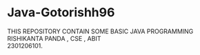 # Java-Gotorishh96<BR>
THIS REPOSITORY CONTAIN SOME BASIC JAVA PROGRAMMING <BR>
RISHIKANTA PANDA , CSE , ABIT<BR>
2301206101.
